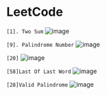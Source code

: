 # LeetCode
`[1]. Two Sum`
      ![image](https://github.com/Thein-Naing/LeetCode/assets/117463446/fdb5f2a3-d111-4831-9be2-132ddee87e6b)

`[9]. Palindrome Number`
     ![image](https://github.com/Thein-Naing/LeetCode/assets/117463446/53263362-343d-4575-b694-d8a5d35a33e7)

`[20]`
![image](https://github.com/Thein-Naing/LeetCode/assets/117463446/b1208d93-333b-4da6-9f02-140414c18090)

`[58]Last Of Last Word`
![image](https://github.com/Thein-Naing/LeetCode/assets/117463446/e79e367b-8db4-457f-95d2-f84997059a84)

`[28]Valid Palindrome`
![image](https://github.com/Thein-Naing/LeetCode/assets/117463446/fc0b55da-939c-44f1-9a12-a773a4dee7b9)






